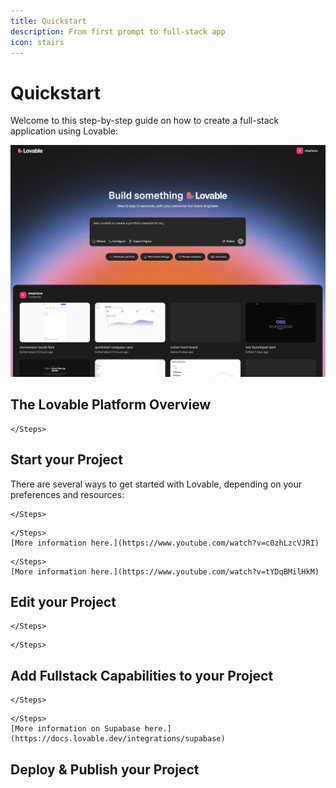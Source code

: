 ```yaml
---
title: Quickstart
description: From first prompt to full-stack app
icon: stairs
---
```


# Quickstart

Welcome to this step-by-step guide on how to create a full-stack application using Lovable:

![Lovable Dashboard Pn](../.gitbook/assets/lovable-dashboard.png)

## The Lovable Platform Overview

```
</Steps>
```

## Start your Project

There are several ways to get started with Lovable, depending on your preferences and resources:

```
</Steps>
```

```
</Steps>
[More information here.](https://www.youtube.com/watch?v=c0zhLzcVJRI)
```

```
</Steps>
[More information here.](https://www.youtube.com/watch?v=tYDqBMilHkM)
```

## Edit your Project

```
</Steps>
```

```
</Steps>
```

## Add Fullstack Capabilities to your Project

```
</Steps>
```

```
</Steps>
[More information on Supabase here.](https://docs.lovable.dev/integrations/supabase)
```

## Deploy & Publish your Project
